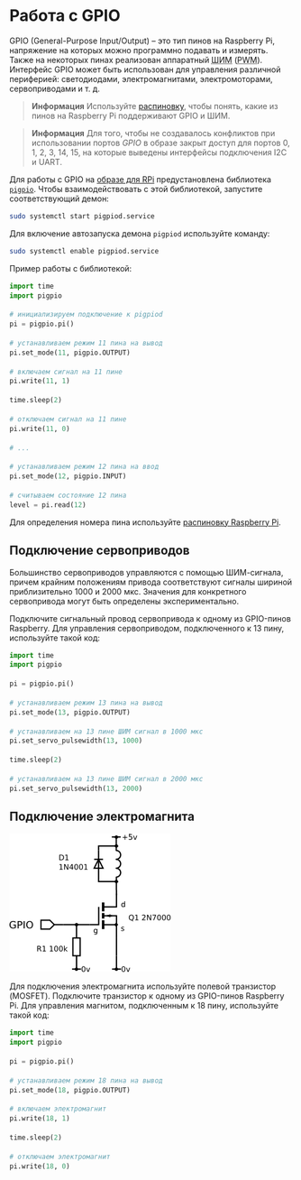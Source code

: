 # Работа с GPIO

GPIO (General-Purpose Input/Output) – это тип пинов на Raspberry Pi, напряжение на которых можно программно подавать и измерять. Также на некоторых пинах реализован аппаратный <abbr title="Широтно-импульсная модуляция">ШИМ</abbr> (<abbr title="Pulse-width modulation">PWM</abbr>). Интерфейс GPIO может быть использован для управления различной периферией: светодиодами, электромагнитами, электромоторами, сервоприводами и т. д.

> **Информация** Используйте [распиновку](https://pinout.xyz), чтобы понять, какие из пинов на Raspberry Pi поддерживают GPIO и ШИМ.

<!---->

> **Информация** Для того, чтобы не создавалось конфликтов при использовании портов *GPIO* в образе закрыт доступ для портов 0, 1, 2, 3, 14, 15, на которые выведены интерфейсы подключения I2C и UART.

Для работы с GPIO на [образе для RPi](image.md) предустановлена библиотека [`pigpio`](http://abyz.me.uk/rpi/pigpio/). Чтобы взаимодействовать с этой библиотекой, запустите соответствующий демон:

```bash
sudo systemctl start pigpiod.service
```

Для включение автозапуска демона `pigpiod` используйте команду:

```bash
sudo systemctl enable pigpiod.service
```

Пример работы с библиотекой:

```python
import time
import pigpio

# инициализируем подключение к pigpiod
pi = pigpio.pi()

# устанавливаем режим 11 пина на вывод
pi.set_mode(11, pigpio.OUTPUT)

# включаем сигнал на 11 пине
pi.write(11, 1)

time.sleep(2)

# отключаем сигнал на 11 пине
pi.write(11, 0)

# ...

# устанавливаем режим 12 пина на ввод
pi.set_mode(12, pigpio.INPUT)

# считываем состояние 12 пина
level = pi.read(12)
```

Для определения номера пина используйте [распиновку Raspberry Pi](https://pinout.xyz).

## Подключение сервоприводов

Большинство сервоприводов управляются с помощью ШИМ-сигнала, причем крайним положениям привода соответствуют сигналы шириной приблизительно 1000 и 2000 мкс. Значения для конкретного сервопривода могут быть определены экспериментально.

Подключите сигнальный провод сервопривода к одному из GPIO-пинов Raspberry. Для управления сервоприводом, подключенного к 13 пину, используйте такой код:

```python
import time
import pigpio

pi = pigpio.pi()

# устанавливаем режим 13 пина на вывод
pi.set_mode(13, pigpio.OUTPUT)

# устанавливаем на 13 пине ШИМ сигнал в 1000 мкс
pi.set_servo_pulsewidth(13, 1000)

time.sleep(2)

# устанавливаем на 13 пине ШИМ сигнал в 2000 мкс
pi.set_servo_pulsewidth(13, 2000)
```

## Подключение электромагнита

![GPIO Mosfet Magnet Connection](../assets/gpio_mosfet_magnet.png)

Для подключения электромагнита используйте полевой транзистор (MOSFET). Подключите транзистор к одному из GPIO-пинов Raspberry Pi. Для управления магнитом, подключенным к 18 пину, используйте такой код:

```python
import time
import pigpio

pi = pigpio.pi()

# устанавливаем режим 18 пина на вывод
pi.set_mode(18, pigpio.OUTPUT)

# включаем электромагнит
pi.write(18, 1)

time.sleep(2)

# отключаем электромагнит
pi.write(18, 0)
```
